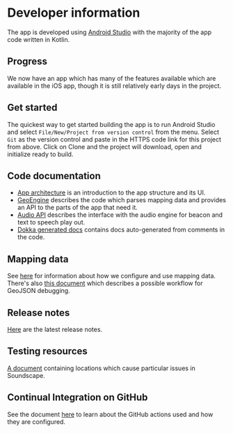 # Developer information
The app is developed using [Android Studio](https://developer.android.com/studio) with the majority of the app code written in Kotlin. 

## Progress
We now have an app which has many of the features available which are available in the iOS app, though it is still relatively early days in the project. 

## Get started
The quickest way to get started building the app is to run Android Studio and select `File/New/Project from version control` from the menu. Select `Git` as the version control and paste in the HTTPS code link for this project from above. Click on Clone and the project will download, open and initialize ready to build.

## Code documentation
* [App architecture](architecture.md) is an introduction to the app structure and its UI.
* [GeoEngine](geoengine.md) describes the code which parses mapping data and provides an API to the parts of the app that need it.
* [Audio API](audio-API.md) describes the interface with the audio engine for beacon and text to speech play out.
* [Dokka generated docs](dokka/index.html) contains docs auto-generated from comments in the code.

## Mapping data
See [here](mapping.md) for information about how we configure and use mapping data. There's also [this document](debugging-geojson.md) which describes a possible workflow for GeoJSON debugging.

## Release notes
[Here](release-notes.md) are the latest release notes.

## Testing resources
[A document](tricky-locations.md) containing locations which cause particular issues in Soundscape. 

## Continual Integration on GitHub
See the document [here](actions.md) to learn about the GitHub actions used and how they are configured.

